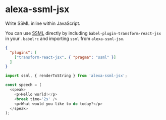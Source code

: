 # alexa-ssml-jsx

Write SSML inline within JavaScript.

You can use [SSML](https://developer.amazon.com/public/solutions/alexa/alexa-skills-kit/docs/speech-synthesis-markup-language-ssml-reference)
directly by including `babel-plugin-transform-react-jsx` in your `.babelrc` and
importing `ssml` from `alexa-ssml-jsx`.

```json
{
  "plugins": [
    ["transform-react-jsx", { "pragma": "ssml" }]
  ]
}
```

```javascript
import ssml, { renderToString } from 'alexa-ssml-jsx';

const speech = (
  <speak>
    <p>Hello world!</p>
    <break time='2s' />
    <p>What would you like to do today?</p>
  </speak>
);
```
